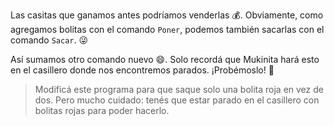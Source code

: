 <gs-toolbox toolbox-url="https://raw.githubusercontent.com/MumukiProject/mumuki-guia-gobstones-primeros-programas-kids/master/assets/toolbox_1553274591838.xml"></gs-toolbox>

Las casitas que ganamos antes podríamos venderlas :moneybag:. Obviamente, como agregamos bolitas con el comando `Poner`, podemos también sacarlas con el comando `Sacar`. :stuck_out_tongue_winking_eye:

Así sumamos otro comando nuevo :smile:. Solo recordá que Mukinita hará esto en el casillero donde nos encontremos parados. ¡Probémoslo! :muscle:

> Modificá este programa para que saque solo una bolita roja en vez de dos. Pero mucho cuidado: tenés que estar parado en el casillero con bolitas rojas para poder hacerlo. 
